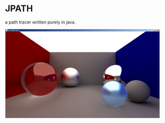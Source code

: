 JPATH
====

a path tracer written purely in java.

![alt tag](https://raw.githubusercontent.com/Harha/JPath/master/JPATH_1200SAMPLES.png)
